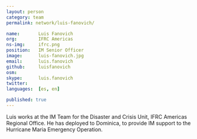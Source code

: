 ```yaml
---
layout: person
category: team
permalink: network/luis-fanovich/

name:       Luis Fanovich
org:        IFRC Americas
ns-img:     ifrc.png
position:   IM Senior Officer
image:      luis-fanovich.jpg
email:      luis.fanovich
github:     luisfanovich
osm:        
skype:      luis.fanovich
twitter:    
languages:  [es, en]

published: true
---
```

Luis works at the IM Team for the Disaster and Crisis Unit, IFRC Americas Regional Office. He has deployed to Dominica, to provide IM support to the Hurricane Maria Emergency Operation.
